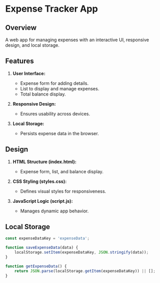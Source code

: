 # Expense Tracker App

## Overview
A web app for managing expenses with an interactive UI, responsive design, and local storage.

## Features
1. **User Interface:**
   - Expense form for adding details.
   - List to display and manage expenses.
   - Total balance display.

2. **Responsive Design:**
   - Ensures usability across devices.

3. **Local Storage:**
   - Persists expense data in the browser.

## Design
1. **HTML Structure (index.html):**
   - Expense form, list, and balance display.

2. **CSS Styling (styles.css):**
   - Defines visual styles for responsiveness.

3. **JavaScript Logic (script.js):**
   - Manages dynamic app behavior.

## Local Storage
```javascript
const expenseDataKey = 'expenseData';

function saveExpenseData(data) {
    localStorage.setItem(expenseDataKey, JSON.stringify(data));
}

function getExpenseData() {
    return JSON.parse(localStorage.getItem(expenseDataKey)) || [];
}
